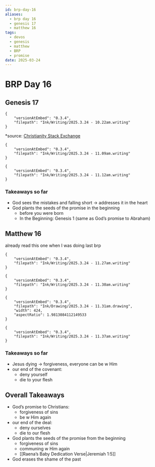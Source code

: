 ```yaml
---
id: brp-day-16
aliases:
  - brp day 16
  - genesis 17
  - matthew 16
tags:
  - devos
  - genesis
  - matthew
  - BRP
  - promise
date: 2025-03-24
---
```

# BRP Day 16
## Genesis 17
```handwritten-ink
{
	"versionAtEmbed": "0.3.4",
	"filepath": "Ink/Writing/2025.3.24 - 10.22am.writing"
}
```
\*source: [Christianity Stack Exchange](https://christianity.stackexchange.com/a/15117)

```handwritten-ink
{
	"versionAtEmbed": "0.3.4",
	"filepath": "Ink/Writing/2025.3.24 - 11.09am.writing"
}
```

```handwritten-ink
{
	"versionAtEmbed": "0.3.4",
	"filepath": "Ink/Writing/2025.3.24 - 11.12am.writing"
}
```
### Takeaways so far
- God sees the mistakes and falling short -> addresses it in the heart
- God plants the seeds of the promise in the beginning
	- before you were born
	- In the Beginning: Genesis 1 (same as God’s promise to Abraham)

## Matthew 16
already read this one when I was doing last brp

```handwritten-ink
{
	"versionAtEmbed": "0.3.4",
	"filepath": "Ink/Writing/2025.3.24 - 11.27am.writing"
}
```

```handwritten-ink
{
	"versionAtEmbed": "0.3.4",
	"filepath": "Ink/Writing/2025.3.24 - 11.30am.writing"
}
```

```handdrawn-ink
{
	"versionAtEmbed": "0.3.4",
	"filepath": "Ink/Drawing/2025.3.24 - 11.31am.drawing",
	"width": 424,
	"aspectRatio": 1.9813084112149533
}
```

```handwritten-ink
{
	"versionAtEmbed": "0.3.4",
	"filepath": "Ink/Writing/2025.3.24 - 11.37am.writing"
}
```
### Takeaways so far
- Jesus dying -> forgiveness, everyone can be w Him
- our end of the covenant:
	- deny yourself
	- die to your flesh
## Overall Takeaways
- God’s promise to Christians:
	- forgiveness of sins
	- be w Him again
- our end of the deal:
	- deny ourselves
	- die to our flesh
- God plants the seeds of the promise from the beginning
	- forgiveness of sins
	- communing w Him again
	- [[Raena’s Baby Dedication Verse|Jeremiah 1:5]]
- God erases the shame of the past